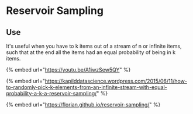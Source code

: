 # Reservoir Sampling

## Use

It's useful when you have to k items out of a stream of n or infinite items, such that at the end all the items had an equal probability of being in k items.&#x20;

{% embed url="https://youtu.be/A1iwzSew5QY" %}

{% embed url="https://kapilddatascience.wordpress.com/2015/06/11/how-to-randomly-pick-k-elements-from-an-infinite-stream-with-equal-probability-a-k-a-reservoir-sampling/" %}

{% embed url="https://florian.github.io/reservoir-sampling/" %}
